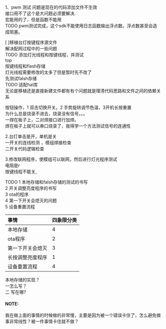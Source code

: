 1、pwm 测试
问题是现在的代码添加文件不生效 \
接口用不了这个是大问题必须要解决.\
宏能用的了，但是函数不能用 \
TODO
pwm测试完成，这个sdk不能使用日志函数输出浮点数。浮点数甚至会造成阻塞。



[ ]移植台灯按键程序源文件 \
解决配网过程中的一些问题 \
TODO 
添加灯光线程和按键线程，并测试 \
top \
按键线程和flash存储 \
灯光线程需要修改的太多了但是暂时先不改了 \
先测试falsh存储 \
TODO
适配hal库 \
无论是移植还是直接新建文件都有有个问题就是理清代码思路和文件之间的依赖关系 

按钮操作，1 双击切换开关。2 手势旋转调节色温，3开机长按重置 \
为什么总是烧录不进去，烧录没有信号。。。 \
一焊在板子上，二对焊接口进行加焊。 \
焊在板子上就可以串口烧录了，我得学一个方法测试信号的连通性 

2.台灯单击是开，单机是关 \
一开关的连线检测 ，模组焊接检查 \
二开关代码逻辑检查 

3.修改联网程序，使模组可以联网，然后进行灯光程序测试 \
电阻是r \
按键线程不能关, 


TODO
1 本地存储和falsh存储的测试的书写 \
2 开关调整亮度程序的书写 \
3 ota的程序 \
4 第一下开关会熄灭的问题   
5 设备重置流程 

|事情|四象限分类|  
|:----|:----|
|本地存储| 4| 未完成 本地存储是基建  其实我强迫自己去写，也不是很难
|ota程序| 2 | 完成
|第一下开关会熄灭| 3 |未完成        这个问题是读取 按钮的程序出了问题
|长按调整亮度程序| 1 |             长按调光的程序是有组件来实现的
|设备重置流程| 4 |  未完成         长按程序有问题后面的很多程序都是有问题的

本地存储的实现？  
一怎么写？ \
二 写在哪?  
#### NOTE:
我在做上面的事情的时候做的非常慢，主要是因为被一个错误卡住了，怎么避免做事非常线性？被一件事情卡住就不做？


